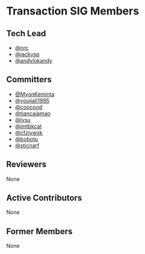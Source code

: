 # Transaction SIG Members

## Tech Lead

- [@nrc](https://github.com/nrc)
- [@jackysp](https://github.com/jackysp)
- [@andylokandy](https://github.com/andylokandy)

## Committers

- [@MyonKeminta](https://github.com/MyonKeminta)
- [@youjiali1995](https://github.com/youjiali1995)
- [@coocood](https://github.com/coocood)
- [@tiancaiamao](https://github.com/tiancaiamao)
- [@lysu](https://github.com/lysu)
- [@imtbkcat](https://github.com/imtbkcat)
- [@cfzjywxk](https://github.com/cfzjywxk)
- [@bobotu](https://github.com/bobotu)
- [@sticnarf](https://github.com/sticnarf)

## Reviewers

None

## Active Contributors

None

## Former Members

None
